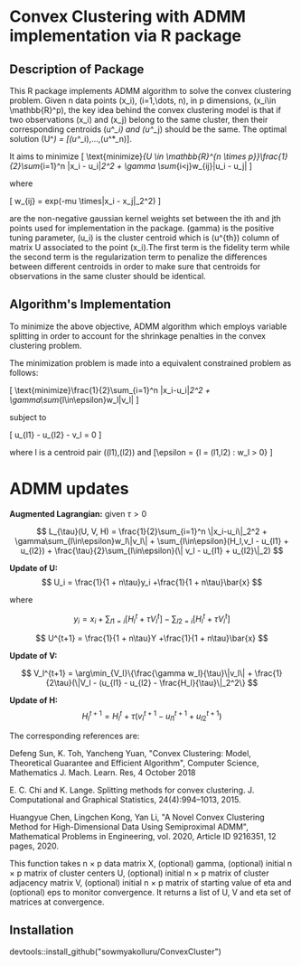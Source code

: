 # Convex Clustering with ADMM implementation via R package

## Description of Package

This R package implements ADMM algorithm to solve the convex clustering problem. Given n data points \(x_i\), \(i=1,\dots, n\), in p dimensions, \(x_i\in \mathbb{R}^p\), the key idea behind the convex clustering model is that if two observations \(x_i\) and \(x_j\) belong to the same cluster, then their corresponding centroids \(u^*_i\) and \(u^*_j\) should be the same. The optimal solution \(U^*\) = [\(u^*_i\),...,\(u^*_n\)].

 It aims to minimize
\[
\text{minimize}_{U \in \mathbb{R}^{n \times p}}\frac{1}{2}\sum_{i=1}^n \|x_i - u_i\|_2^2 + \gamma \sum_{i<j}w_{ij}\|u_i - u_j\|
\]

where 

\[
w_{ij} = exp(-mu \times\|x_i - x_j\|_2^2)
\]

are the non-negative gaussian kernel weights set between the ith and jth points used for implementation in the package. \(gamma\) is the positive tuning parameter, \(u_i\) is the cluster centroid which is \(u^{th}\) column of matrix U associated to the point \(x_i\).The first term is the fidelity term while the second term is the regularization term to penalize the differences
between different centroids in order to make sure that centroids for observations in
the same cluster should be identical.

## Algorithm's Implementation

To minimize the above objective, ADMM algorithm which employs variable splitting in order to account for the shrinkage penalties in the convex clustering problem.

The minimization problem is made into a equivalent constrained problem as follows:

\[
\text{minimize}\frac{1}{2}\sum_{i=1}^n \|x_i-u_i\|_2^2 + \gamma\sum_{l\in\epsilon}w_l\|v_l\|
\]

subject to 

\[
u_{l1} - u_{l2} - v_l = 0
\]

where l is a centroid pair (\(l1\),\(l2\)) and \[\epsilon = \{l = (l1,l2) : w_l > 0\}  \]

# ADMM updates

**Augmented Lagrangian:** given $\tau > 0$ 

$$
L_{\tau}(U, V, H) = \frac{1}{2}\sum_{i=1}^n \|x_i-u_i\|_2^2 + \gamma\sum_{l\in\epsilon}w_l\|v_l\| + \sum_{l\in\epsilon}(H_l,v_l - u_{l1} + u_{l2}) + \frac{\tau}{2}\sum_{l\in\epsilon}(\| v_l - u_{l1} + u_{l2}\|_2)
$$


**Update of U:**
$$
U_i = \frac{1}{1 + n\tau}y_i +\frac{1}{1 + n\tau}\bar{x}
$$

where 

$$
y_i = x_i + \sum_{l1 = i}[H_l^t + \tau V_l^t] - \sum_{l2 = i}[H_l^t + \tau V_l^t]
$$

$$
U^{t+1} = \frac{1}{1 + n\tau}Y +\frac{1}{1 + n\tau}\bar{x}
$$

**Update of V:**

$$
V_l^{t+1} = \arg\min_{V_l}\{\frac{\gamma  w_l}{\tau}\|v_l\| + \frac{1}{2\tau}(\|V_l - (u_{l1} - u_{l2} - \frac{H_l}{\tau}\|_2^2\}
$$

**Update of H:** 
$$
H_l^{t+1} = H_l^t + \tau(v_l^{t+1} - u_{l1}^{t+1} + u_{l2}^{t+1})
$$

The corresponding references are:

Defeng Sun, K. Toh, Yancheng Yuan, "Convex Clustering: Model, Theoretical Guarantee and Efficient Algorithm", Computer Science, Mathematics J. Mach. Learn. Res, 4 October 2018 

E. C. Chi and K. Lange. Splitting methods for convex clustering. J. Computational and
Graphical Statistics, 24(4):994–1013, 2015.

Huangyue Chen, Lingchen Kong, Yan Li, "A Novel Convex Clustering Method for High-Dimensional Data Using Semiproximal ADMM", Mathematical Problems in Engineering, vol. 2020, Article ID 9216351, 12 pages, 2020.

This function takes n × p data matrix X, (optional) gamma, (optional) initial n × p matrix of cluster centers U, (optional) initial n × p matrix of cluster adjacency matrix V, (optional) initial n × p matrix of starting value of eta and (optional) eps to monitor convergence. It returns a list of U, V and eta set of matrices at convergence.

## Installation

devtools::install_github("sowmyakolluru/ConvexCluster")



